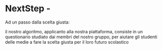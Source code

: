# NextStep -
Ad un passo dalla scelta giusta:

il nostro algoritmo, applicanto alla nostra piattaforma, consiste in un questionario studiato dai membri del nostro gruppo, per aiutare gli studenti delle medie a fare la scelta giusta per il loro futuro scolastico
 
